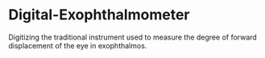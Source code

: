 # Digital-Exophthalmometer
Digitizing the traditional instrument used to measure the degree of forward displacement of the eye in exophthalmos.
